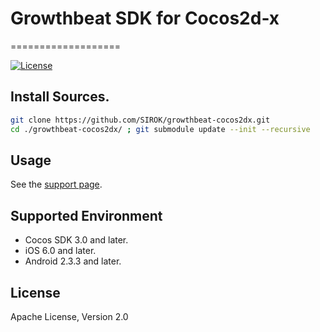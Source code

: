 # Growthbeat SDK for Cocos2d-x

===================

[![License](https://img.shields.io/badge/license-Apache%202-blue.svg)](https://www.apache.org/licenses/LICENSE-2.0)

## Install Sources.

```bash
git clone https://github.com/SIROK/growthbeat-cocos2dx.git
cd ./growthbeat-cocos2dx/ ; git submodule update --init --recursive
```

## Usage

See the [support page](http://support.growthbeat.com/).

## Supported Environment

* Cocos SDK 3.0 and later.
* iOS 6.0 and later.
* Android 2.3.3 and later.

## License

Apache License, Version 2.0
